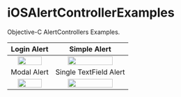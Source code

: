 # iOSAlertControllerExamples
Objective-C AlertControllers Examples.

Login Alert             |  Simple Alert
:-------------------------:|:-------------------------:
<img src="https://user-images.githubusercontent.com/4823319/91632495-7328d700-ea24-11ea-9c22-cccaf83f454e.png" width="80%" >  |  <img src="https://user-images.githubusercontent.com/4823319/91632827-da478b00-ea26-11ea-97f6-23115e4526f6.png" width="80%" >
 Modal Alert             |  Single TextField Alert
<img src="https://user-images.githubusercontent.com/4823319/91632969-031c5000-ea28-11ea-93c2-cf8b55cb351f.png" width="80%" height="38%">  |  <img src="https://user-images.githubusercontent.com/4823319/91632977-13ccc600-ea28-11ea-966e-5d58a7d912be.png" width="80%" height="38%">

